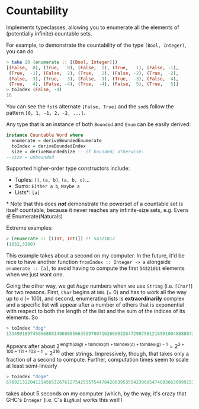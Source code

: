 # Countability

Implements typeclasses, allowing you to enumerate all the elements of (potentially infinite) countable sets.

For example, to demonstrate the countability of the type `(Bool, Integer)`, you can do
```haskell
> take 20 (enumerate :: [(Bool, Integer)])
[(False,  0), (True,   0), (False,  1), (True,   1), (False, -1),
 (True,  -1), (False,  2), (True,   2), (False, -2), (True,  -2),
 (False,  3), (True,   3), (False, -3), (True,  -3), (False,  4),
 (True,   4), (False, -4), (True,  -4), (False,  5), (True,   5)]
> toIndex (False, -4)
16
```

You can see the `fst`s alternate `[False, True]` and the `snd`s follow the pattern `[0, 1, -1, 2, -2, ...]`.

Any type that is an instance of both `Bounded` and `Enum` can be easily derived:
```haskell
instance Countable Word where
  enumerate = deriveBoundedEnumerate
  toIndex = deriveBoundedIndex
  size = deriveBoundedSize -- if bounded; otherwise:
--size = unbounded
```

Supported higher-order type constructors include:
- Tuples: `()`, `(a, b)`, `(a, b, c)`...
- Sums: `Either a b`, `Maybe a`
- Lists\*: `[a]`

\* Note that this does **_not_** demonstrate the powerset of a countable set is itself countable, because it never reaches any infinite-size sets, e.g. Evens ∉ Enumerate(Naturals)

Extreme examples:
```haskell
> (enumerate :: [(Int, Int)]) !! 54321012
(1832,3380)
```
This example takes about a second on my computer. In the future, it'd be nice to have another function `fromIndex :: Integer -> a` alongside `enumerate :: [a]`, to avoid having to compute the first `54321011` elements when we just want one.

Going the other way, we get _huge_ numbers when we use `String` (i.e. `[Char]`) for two reasons. First, `Char` begins at `NUL` (= 0) and has to work all the way up to `d` (= 100), and second, enumerating lists is **extraordinarily** complex and a specific list will appear after a number of others that is exponential with respect to both the length of the list and the sum of the indices of its elements. So
```haskell
> toIndex "dog"
133499189745056880149688856635597007162669032647290798121690100488888732861290034376435130460514
```
Appears after about $2^{\mathrm{length}(dog) + \mathrm{toIndex}(d) + \mathrm{toIndex}(o) + \mathrm{toIndex}(g) - 1} = 2^{3 + 100 + 111 + 103 - 1} = 2^{316}$ other strings. Impressively, though, that takes only a fraction of a second to compute. Further, computation times seem to scale at least semi-linearly
```haskell
> toIndex "doge"
676921312041214565326761275425557544784286395355423968547480366360991530225982818124993751490268451683933401113623918910450890
```
takes about 5 seconds on my computer (which, by the way, it's crazy that GHC's `Integer` (i.e. C's `BigNum`) works this well!)